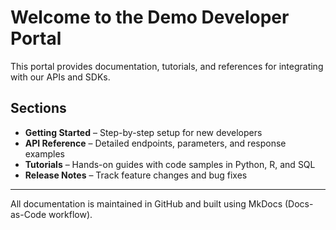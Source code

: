 # Welcome to the Demo Developer Portal

This portal provides documentation, tutorials, and references for integrating with our APIs and SDKs.

## Sections
- **Getting Started** – Step-by-step setup for new developers
- **API Reference** – Detailed endpoints, parameters, and response examples
- **Tutorials** – Hands-on guides with code samples in Python, R, and SQL
- **Release Notes** – Track feature changes and bug fixes

---
All documentation is maintained in GitHub and built using MkDocs (Docs-as-Code workflow).
